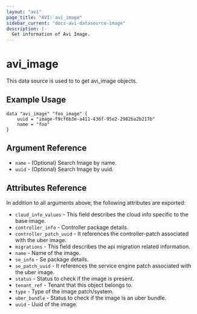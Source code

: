 ```yaml
---
layout: "avi"
page_title: "AVI: avi_image"
sidebar_current: "docs-avi-datasource-image"
description: |-
  Get information of Avi Image.
---
```


# avi_image

This data source is used to to get avi_image objects.

## Example Usage

```hcl
data "avi_image" "foo_image" {
    uuid = "image-f9cf6b3e-a411-436f-95e2-2982ba2b217b"
    name = "foo"
}
```

## Argument Reference

* `name` - (Optional) Search Image by name.
* `uuid` - (Optional) Search Image by uuid.

## Attributes Reference

In addition to all arguments above, the following attributes are exported:

* `cloud_info_values` - This field describes the cloud info specific to the base image.
* `controller_info` - Controller package details.
* `controller_patch_uuid` - It references the controller-patch associated with the uber image.
* `migrations` - This field describes the api migration related information.
* `name` - Name of the image.
* `se_info` - Se package details.
* `se_patch_uuid` - It references the service engine patch associated with the uber image.
* `status` - Status to check if the image is present.
* `tenant_ref` - Tenant that this object belongs to.
* `type` - Type of the image patch/system.
* `uber_bundle` - Status to check if the image is an uber bundle.
* `uuid` - Uuid of the image.

